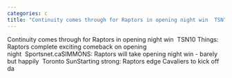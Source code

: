 ```yaml
---
categories: c
title: "Continuity comes through for Raptors in opening night win  TSN"
---
```

Continuity comes through for Raptors in opening night win&nbsp;&nbsp;TSN10 Things: Raptors complete exciting comeback on opening night&nbsp;&nbsp;Sportsnet.caSIMMONS: Raptors will take opening night win - barely but happily&nbsp;&nbsp;Toronto SunStarting strong: Raptors edge Cavaliers to kick off da